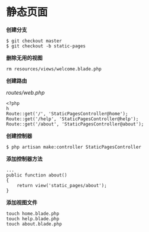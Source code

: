 # 静态页面

**创建分支**

```
$ git checkout master
$ git checkout -b static-pages
```

**删除无用的视图**

```
rm resources/views/welcome.blade.php
```

**创建路由**

_routes/web.php_

```
<?php
h
Route::get('/', 'StaticPagesController@home');
Route::get('/help', 'StaticPagesController@help');
Route::get('/about', 'StaticPagesController@about');
```

**创建控制器**

```
$ php artisan make:controller StaticPagesController
```

**添加控制器方法**

```
...
public function about()
{
    return view('static_pages/about');
}
```

**添加视图文件**

```
touch home.blade.php
touch help.blade.php
touch about.blade.php
```



